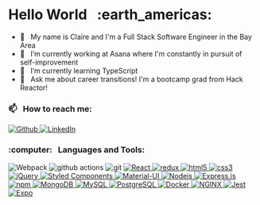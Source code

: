 <h1>Hello World &nbsp; :earth_americas:</h1> 

- :bridge_at_night: &nbsp; My name is Claire and I'm a Full Stack Software Engineer in the Bay Area 
- 🔭 &nbsp; I’m currently working at Asana where I'm constantly in pursuit of self-improvement
- 🌱 &nbsp; I’m currently learning TypeScript
- 💬 &nbsp; Ask me about career transitions! I'm a bootcamp grad from Hack Reactor!
<h3> 📫  &nbsp; How to reach me: </h3>
  <p>
    <a href="https://github.com/claire123c" target="_blank">
      <img alt="Github" src="https://img.shields.io/badge/GitHub-%2312100E.svg?&style=for-the-badge&logo=Github&logoColor=white" />
    </a>
    <a href="https://www.linkedin.com/in/claire123c/" target="_blank">
      <img alt="LinkedIn" src="https://img.shields.io/badge/linkedin-%230077B5.svg?&style=for-the-badge&logo=linkedin&logoColor=white" />
    </a>
  </p>

<h3>:computer: &nbsp; Languages and Tools:</h3>
<p>
  <img alt="Webpack" src="https://img.shields.io/badge/-Webpack-8DD6F9?style=flat-square&logo=webpack&logoColor=white" /> 
  <img alt="github actions" src="https://img.shields.io/badge/-Github_Actions-2088FF?style=flat-square&logo=github-actions&logoColor=white" />
  <img alt="git" src="https://img.shields.io/badge/-Git-F05032?style=flat-square&logo=git&logoColor=white" />
  
  <a href="  https://reactjs.org/" target="_blank">
     <img alt="React" src="https://img.shields.io/badge/React-20232A?style=for-the-badge&logo=react&logoColor=61DAFB" />
  </a>
  <a href="https://redux.js.org/" target="_blank">
  <img alt="redux" src="https://img.shields.io/badge/Redux-593D88?style=for-the-badge&logo=redux&logoColor=white" />
  </a>
  <a href="https://developer.mozilla.org/en-US/docs/Glossary/HTML5" target="_blank">
    <img alt="html5" src="https://img.shields.io/badge/HTML5-E34F26?style=for-the-badge&logo=html5&logoColor=white" />
  </a>
   <a href="https://developer.mozilla.org/en-US/docs/Web/CSS" target="_blank">
    <img alt="css3" src="https://img.shields.io/badge/CSS3-1572B6?style=for-the-badge&logo=css3&logoColor=white" />
  </a>
  <a href="https://jquery.com/" target="_blank">
  <img alt="jQuery" src="https://img.shields.io/badge/jQuery-0769AD?style=for-the-badge&logo=jquery&logoColor=white" /> 
  </a>
  <a href="https://styled-components.com/" target="_blank">
    <img alt="Styled Components" src="https://img.shields.io/badge/styled--components-DB7093?style=for-the-badge&logo=styled-components&logoColor=white" />
  </a>
  <a href="https://mui.com/" target="_blank">
    <img alt="Material-UI" src="https://img.shields.io/badge/Material--UI-0081CB?style=for-the-badge&logo=material-ui&logoColor=white" />
  </a>
  <a href="https://nodejs.org" target="_blank">
    <img alt="Nodejs" src="https://img.shields.io/badge/Node.js-339933?style=for-the-badge&logo=nodedotjs&logoColor=white" />
  </a>
  <a href="https://expressjs.com/" target="_blank">
    <img alt="Express.js" src="https://img.shields.io/badge/Express.js-000000?style=for-the-badge&logo=express&logoColor=white" />
  </a>
  <a href="https://www.npmjs.com/" target="_blank">
    <img alt="npm" src="https://img.shields.io/badge/npm-CB3837?style=for-the-badge&logo=npm&logoColor=white" />
  </a>
  <a href="https://www.mongodb.com/" target="_blank">
    <img alt="MongoDB" src="https://img.shields.io/badge/MongoDB-4EA94B?style=for-the-badge&logo=mongodb&logoColor=white" />
  </a>
  <a href="https://www.mysql.com/" target="_blank">
    <img alt="MySQL" src="https://img.shields.io/badge/MySQL-00000F?style=for-the-badge&logo=mysql&logoColor=white" />
  </a>
  <a href="https://www.postgresql.org/" target="_blank">
    <img alt="PostgreSQL" src="https://img.shields.io/badge/PostgreSQL-316192?style=for-the-badge&logo=postgresql&logoColor=white" />
  </a>
  <a href="https://www.docker.com/" target="_blank">  
  <img alt="Docker" src="https://img.shields.io/badge/Docker-2CA5E0?style=for-the-badge&logo=docker&logoColor=whitee" />
  </a>
  <a href="https://www.nginx.com/" target="_blank">  
  <img alt="NGINX" src="https://img.shields.io/badge/Nginx-009639?style=for-the-badge&logo=nginx&logoColor=white" />
  </a>
  <a href="https://jestjs.io/" target="_blank">
    <img alt="Jest" src="https://img.shields.io/badge/Jest-C21325?style=for-the-badge&logo=jest&logoColor=white" />
  </a>
  <a href="https://expo.dev/" target="_blank">
    <img alt="Expo" src="https://img.shields.io/badge/Expo-1B1F23?style=for-the-badge&logo=expo&logoColor=white" />
  </a>
</p>



<!--
**claire123c/claire123c** is a ✨ _special_ ✨ repository because its `README.md` (this file) appears on your GitHub profile.

Here are some ideas to get you started:

- 🔭 I’m currently working on ...
- 🌱 I’m currently learning ...
- 👯 I’m looking to collaborate on ...
- 🤔 I’m looking for help with ...
- 💬 Ask me about ...
- 📫 How to reach me: ...
- 😄 Pronouns: ...
- ⚡ Fun fact: ...
-->
